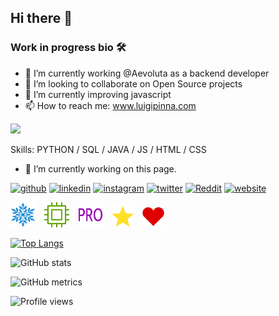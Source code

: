 ## Hi there 👋

### Work in progress bio 🛠

- 🔭 I’m currently working @Aevoluta as a backend developer 
- 👯 I’m looking to collaborate on Open Source projects
- 🌱 I’m currently improving javascript
- 📫 How to reach me: www.luigipinna.com


<picture>
<source 
  srcset="https://github-readme-stats.vercel.app/api?username=luigiPinna&show_icons=true&theme=dark"
  media="(prefers-color-scheme: dark)"
/>
<source
  srcset="https://github-readme-stats.vercel.app/api?username=luigiPinna&show_icons=true"
  media="(prefers-color-scheme: light), (prefers-color-scheme: no-preference)"
/>
<img src="https://github-readme-stats.vercel.app/api?username=luigiPinna&show_icons=true" />
</picture>

Skills: PYTHON / SQL / JAVA / JS / HTML / CSS

- 🔭 I’m currently working on this page. 


[<img src='https://cdn.jsdelivr.net/npm/simple-icons@3.0.1/icons/github.svg' alt='github' height='40'>](https://github.com/@luigiPinna)  [<img src='https://cdn.jsdelivr.net/npm/simple-icons@3.0.1/icons/linkedin.svg' alt='linkedin' height='40'>](https://www.linkedin.com/in/luigi-pinna-7a651656/)  [<img src='https://cdn.jsdelivr.net/npm/simple-icons@3.0.1/icons/instagram.svg' alt='instagram' height='40'>](https://www.instagram.com/reallurby/)  [<img src='https://cdn.jsdelivr.net/npm/simple-icons@3.0.1/icons/twitter.svg' alt='twitter' height='40'>](https://twitter.com/luigiLurby)  [<img src='https://cdn.jsdelivr.net/npm/simple-icons@3.0.1/icons/reddit.svg' alt='Reddit' height='40'>](https://www.reddit.com/user/Neat_Arm_8072)  [<img src='https://cdn.jsdelivr.net/npm/simple-icons@3.0.1/icons/icloud.svg' alt='website' height='40'>](www.luigipinna.com)  

<a href='https://archiveprogram.github.com/'><img src='https://raw.githubusercontent.com/acervenky/animated-github-badges/master/assets/acbadge.gif' width='40' height='40'></a> <a href='https://docs.github.com/en/developers'><img src='https://raw.githubusercontent.com/acervenky/animated-github-badges/master/assets/devbadge.gif' width='40' height='40'></a> <a href='https://github.com/pricing'><img src='https://raw.githubusercontent.com/acervenky/animated-github-badges/master/assets/pro.gif' width='40' height='40'></a> <a href='https://stars.github.com/'><img src='https://raw.githubusercontent.com/acervenky/animated-github-badges/master/assets/starbadge.gif' width='35' height='35'></a> <a href='https://docs.github.com/en/github/supporting-the-open-source-community-with-github-sponsors'><img src='https://raw.githubusercontent.com/acervenky/animated-github-badges/master/assets/sponsorbadge.gif' width='35' height='35'></a> 

[![Top Langs](https://github-readme-stats.vercel.app/api/top-langs/?username=@luigiPinna)](https://github.com/anuraghazra/github-readme-stats)

![GitHub stats](https://github-readme-stats.vercel.app/api?username=@luigiPinna&show_icons=true)  

![GitHub metrics](https://metrics.lecoq.io/@luigiPinna)  

![Profile views](https://gpvc.arturio.dev/@luigiPinna)  
